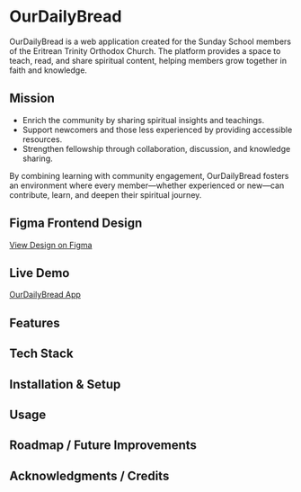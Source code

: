 # OurDailyBread  

OurDailyBread is a web application created for the Sunday School members of the Eritrean Trinity Orthodox Church. The platform provides a space to teach, read, and share spiritual content, helping members grow together in faith and knowledge.  

## Mission  
- Enrich the community by sharing spiritual insights and teachings.  
- Support newcomers and those less experienced by providing accessible resources.  
- Strengthen fellowship through collaboration, discussion, and knowledge sharing.  

By combining learning with community engagement, OurDailyBread fosters an environment where every member—whether experienced or new—can contribute, learn, and deepen their spiritual journey.  

## Figma Frontend Design  
[View Design on Figma](https://www.figma.com/proto/Xu06twKOT2khQEdAfsXL1O/HolyShare?node-id=0-1&t=UsRRhIRuMXWMq9Tw-1)  

## Live Demo  
[OurDailyBread App](https://ourdailybread.app/)  

## Features
## Tech Stack
## Installation & Setup
## Usage
## Roadmap / Future Improvements
## Acknowledgments / Credits

